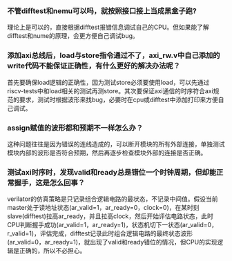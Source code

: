 ### 不管difftest和nemu可以吗，就按照接口接上当成黑盒子跑?

理论上是可以的，直接根据difftest报错信息调试自己的CPU。但如果能了解difftest和nume的原理，会更方便自己调试bug。

### 添加axi总线后，load与store指令通过不了，axi_rw.v中自己添加的write代码不能保证正确性，有什么更好的解决办法呢？

首先要确保load逻辑的正确性，因为测试store必须要使用load，可以先通过riscv-tests中和load相关的测试再测store。其次要保证axi通信的时序符合axi规范的要求，测试时根据波形来找bug，必要时在cpu或difftest中添加打印来方便自己调试。

### assign赋值的波形都和预期不一样怎么办？

这种问题往往是因为错误的连线造成的，可以断开模块的所有外部连接，单独测试模块内部的波形是否符合预期，然后再逐步检查模块外部的连接是否正确。

### 测试axi时序时，发现valid和ready总是错位一个时钟周期，但却能正常握手，这是怎么回事？

verilator的仿真策略是只记录组合逻辑电路的最状态，不记录中间值。假设当前master处于读地址状态(ar_valid=1，ar_ready=0，clock=0)，在某时刻slave(difftest)拉高ar_ready，并且拉高clock，然后开始评估电路状态，此时CPU判断握手成功(ar_valid=1，ar_ready=1)，状态机切下一状态(ar_valid=0，r_valid=1)，评估完成，difftest记录此时组合逻辑电路的最终状态波形(ar_valid=0，ar_ready=1)，就出现了valid和ready错位的情况，但CPU的实现逻辑是正确的，所以不必担心。
